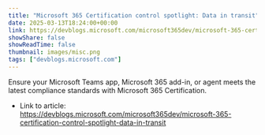 ```yaml
---
title: "Microsoft 365 Certification control spotlight: Data in transit"
date: 2025-03-13T18:24:00+00:00
link: https://devblogs.microsoft.com/microsoft365dev/microsoft-365-certification-control-spotlight-data-in-transit
showShare: false
showReadTime: false
thumbnail: images/misc.png
tags: ["devblogs.microsoft.com"]
---
```

Ensure your Microsoft Teams app, Microsoft 365 add-in, or agent meets the latest compliance standards with Microsoft 365 Certification.

- Link to article: https://devblogs.microsoft.com/microsoft365dev/microsoft-365-certification-control-spotlight-data-in-transit